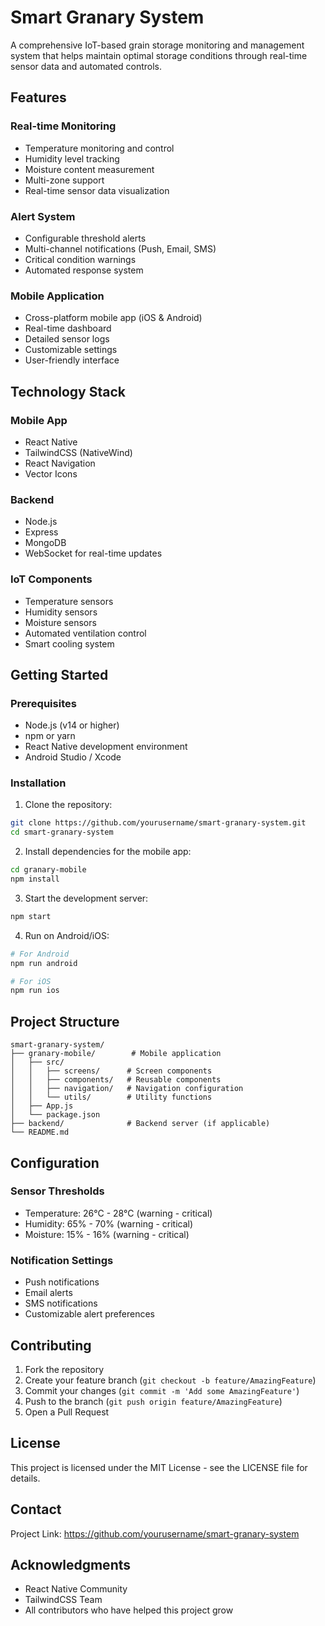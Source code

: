 # Smart Granary System

A comprehensive IoT-based grain storage monitoring and management system that helps maintain optimal storage conditions through real-time sensor data and automated controls.

## Features

### Real-time Monitoring
- Temperature monitoring and control
- Humidity level tracking
- Moisture content measurement
- Multi-zone support
- Real-time sensor data visualization

### Alert System
- Configurable threshold alerts
- Multi-channel notifications (Push, Email, SMS)
- Critical condition warnings
- Automated response system

### Mobile Application
- Cross-platform mobile app (iOS & Android)
- Real-time dashboard
- Detailed sensor logs
- Customizable settings
- User-friendly interface

## Technology Stack

### Mobile App
- React Native
- TailwindCSS (NativeWind)
- React Navigation
- Vector Icons

### Backend
- Node.js
- Express
- MongoDB
- WebSocket for real-time updates

### IoT Components
- Temperature sensors
- Humidity sensors
- Moisture sensors
- Automated ventilation control
- Smart cooling system

## Getting Started

### Prerequisites
- Node.js (v14 or higher)
- npm or yarn
- React Native development environment
- Android Studio / Xcode

### Installation

1. Clone the repository:
```bash
git clone https://github.com/yourusername/smart-granary-system.git
cd smart-granary-system
```

2. Install dependencies for the mobile app:
```bash
cd granary-mobile
npm install
```

3. Start the development server:
```bash
npm start
```

4. Run on Android/iOS:
```bash
# For Android
npm run android

# For iOS
npm run ios
```

## Project Structure

```
smart-granary-system/
├── granary-mobile/        # Mobile application
│   ├── src/
│   │   ├── screens/      # Screen components
│   │   ├── components/   # Reusable components
│   │   ├── navigation/   # Navigation configuration
│   │   └── utils/        # Utility functions
│   ├── App.js
│   └── package.json
├── backend/              # Backend server (if applicable)
└── README.md
```

## Configuration

### Sensor Thresholds
- Temperature: 26°C - 28°C (warning - critical)
- Humidity: 65% - 70% (warning - critical)
- Moisture: 15% - 16% (warning - critical)

### Notification Settings
- Push notifications
- Email alerts
- SMS notifications
- Customizable alert preferences

## Contributing

1. Fork the repository
2. Create your feature branch (`git checkout -b feature/AmazingFeature`)
3. Commit your changes (`git commit -m 'Add some AmazingFeature'`)
4. Push to the branch (`git push origin feature/AmazingFeature`)
5. Open a Pull Request

## License

This project is licensed under the MIT License - see the LICENSE file for details.

## Contact

Project Link: https://github.com/yourusername/smart-granary-system

## Acknowledgments

- React Native Community
- TailwindCSS Team
- All contributors who have helped this project grow 
